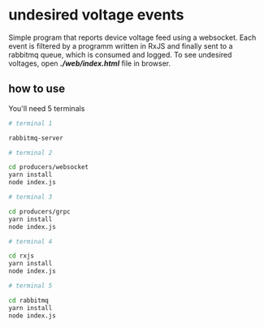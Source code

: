 # undesired voltage events

Simple program that reports device voltage feed using a websocket. Each event is filtered by a programm written in RxJS and finally sent to a rabbitmq queue, which is consumed and logged. To see undesired voltages, open **_./web/index.html_** file in browser.

## how to use

You'll need 5 terminals

```bash
# terminal 1

rabbitmq-server
```

```bash
# terminal 2

cd producers/websocket
yarn install
node index.js
```

```bash
# terminal 3

cd producers/grpc
yarn install
node index.js
```

```bash
# terminal 4

cd rxjs
yarn install
node index.js
```

```bash
# terminal 5

cd rabbitmq
yarn install
node index.js
```
